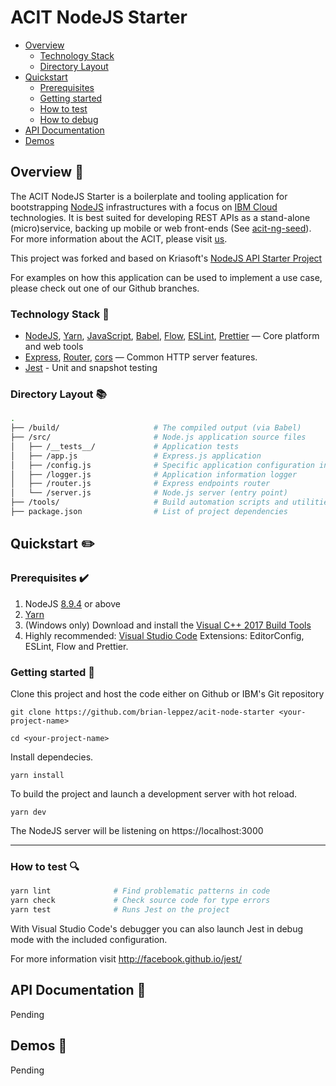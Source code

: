 # ACIT NodeJS Starter

- [Overview](#overview)
  - [Technology Stack](#technology-stack)
  - [Directory Layout](#directory-layout)
- [Quickstart](#quickstart)
  - [Prerequisites](#prerequisites)
  - [Getting started](#getting-started)
  - [How to test](#how-to-test)
  - [How to debug](#how-to-debug)
- [API Documentation](#api-documentation)
- [Demos](#demos)

## Overview  :notebook:

The ACIT NodeJS Starter is a boilerplate and tooling application for bootstrapping [NodeJS](https://nodejs.org/en/) infrastructures with a focus on [IBM Cloud](https://www.ibm.com/cloud/) technologies. It is best suited for developing REST APIs as a stand-alone (micro)service, backing up mobile or web front-ends (See [acit-ng-seed](https://git.ng.bluemix.net/ruben.gomez/acit-ng-seed)). For more information about the ACIT, please visit [us](https://in.accenture.com/ibm/).

This project was forked and based on Kriasoft's [NodeJS API Starter Project](https://github.com/kriasoft/nodejs-api-starter)

For examples on how this application can be used to implement a use case, please check out one of our Github branches.

### Technology Stack  :wrench:

* [NodeJS](https://nodejs.org/en/), [Yarn](https://yarnpkg.com/en/), [JavaScript](https://developer.mozilla.org/docs/Web/JavaScript),
[Babel](http://babeljs.io/), 
[Flow](https://flow.org/), 
[ESLint](https://eslint.org/), 
[Prettier](https://prettier.io/) — Core platform and web tools
* [Express](https://expressjs.com/), 
[Router](https://expressjs.com/en/guide/routing.html), [cors](https://github.com/expressjs/cors) — Common HTTP server features.
* [Jest](http://facebook.github.io/jest/) - Unit and snapshot testing

### Directory Layout  :books:

```bash
.
├── /build/                     # The compiled output (via Babel)
├── /src/                       # Node.js application source files
│   ├── /__tests__/             # Application tests
│   ├── /app.js                 # Express.js application
│   ├── /config.js              # Specific application configuration information
│   ├── /logger.js              # Application information logger 
│   ├── /router.js              # Express endpoints router
│   └── /server.js              # Node.js server (entry point)
├── /tools/                     # Build automation scripts and utilities
├── package.json                # List of project dependencies
```

## Quickstart  :pencil2:

### Prerequisites  :heavy_check_mark:

1) NodeJS [8.9.4](https://nodejs.org/en/download/) or above
2) [Yarn](https://yarnpkg.com/en/docs/install) 
3) (Windows only) Download and install the [Visual C++ 2017 Build Tools](http://landinghub.visualstudio.com/visual-cpp-build-tools)
4) Highly recommended: [Visual Studio Code](https://code.visualstudio.com/) Extensions: EditorConfig, ESLint, Flow and Prettier.

### Getting started  :checkered_flag:

Clone this project and host the code either on Github or IBM's Git repository

`git clone https://github.com/brian-leppez/acit-node-starter <your-project-name>`

`cd <your-project-name>`

Install dependecies.

`yarn install` 

To build the project and launch a development server with hot reload.

`yarn dev`

The NodeJS server will be listening on https://localhost:3000

---

### How to test  :mag:

```bash
yarn lint              # Find problematic patterns in code
yarn check             # Check source code for type errors
yarn test              # Runs Jest on the project
```

With Visual Studio Code's debugger you can also launch Jest in debug mode with the included configuration.

For more information visit http://facebook.github.io/jest/

## API Documentation  :newspaper:

 Pending

## Demos  :slot_machine:

 Pending

